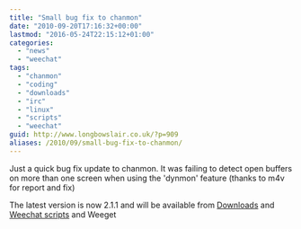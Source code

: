 ```yaml
---
title: "Small bug fix to chanmon"
date: "2010-09-20T17:16:32+00:00"
lastmod: "2016-05-24T22:15:12+01:00"
categories: 
  - "news"
  - "weechat"
tags: 
  - "chanmon"
  - "coding"
  - "downloads"
  - "irc"
  - "linux"
  - "scripts"
  - "weechat"
guid: http://www.longbowslair.co.uk/?p=909
aliases: /2010/09/small-bug-fix-to-chanmon/
---
```


Just a quick bug fix update to chanmon. It was failing to detect open buffers on more than one screen when using the 'dynmon' feature (thanks to m4v for report and fix)

The latest version is now 2.1.1 and will be available from [Downloads](/downloads/) and [Weechat scripts](http://www.weechat.org/scripts/) and Weeget
